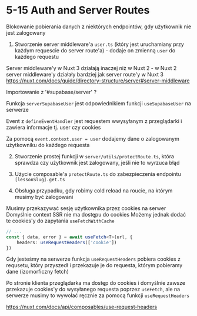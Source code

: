 # 5-15 Auth and Server Routes

Blokowanie pobierania danych z niektórych endpointów, gdy użytkownik nie jest zalogowany

1. Stworzenie server middleware'a `user.ts` (który jest uruchamiany przy każdym requescie do server route'a) - dodaje on zmienną `user` do każdego requestu

Server middleware'y w Nuxt 3 działają inaczej niż w Nuxt 2 - w Nuxt 2 server middleware'y działały bardziej jak server route'y w Nuxt 3
https://nuxt.com/docs/guide/directory-structure/server#server-middleware

Importowanie z '#supabase/server' ?

Funkcja `serverSupabaseUser` jest odpowiednikiem funkcji `useSupabaseUser` na serwerze

Event z `defineEventHandler` jest requestem wwysyłanym z przeglądarki i zawiera informacje tj. user czy cookies

Za pomocą `event.context.user = user` dodajemy dane o zalogowanym użytkowniku do każdego requesta

2. Stworzenie prostej funkcji w `server/utils/protectRoute.ts`, która sprawdza czy użytkownik jest zalogowany, jeśli nie to wyrzuca błąd

3. Użycie composable'a `protectRoute.ts` do zabezpieczenia endpointu `[lessonSlug].get.ts`

4. Obsługa przypadku, gdy robimy cold reload na roucie, na którym musimy być zalogowani

Musimy przekazywać sesję użytkownika przez cookies na serwer
Domyślnie context SSR nie ma dostępu do cookies
Możemy jednak dodać te cookies'y do zapytania `useFetchWithCache`

```ts
// ...
const { data, error } = await useFetch<T>(url, {
    headers: useRequestHeaders(['cookie'])
})
```
Gdy jesteśmy na serwerze funkcja `useRequestHeaders` pobiera cookies z requsetu, który przyszedł i przekazuje je do requesta, którym pobieramy dane (izomorficzny fetch)

Po stronie klienta przeglądarka ma dostęp do cookies i domyślnie zawsze przekazuje cookies'y do wysyłanego requesta poprzez `useFetch`, ale na serwerze musimy to wywołać ręcznie za pomocą funkcji `useRequestHeaders`

https://nuxt.com/docs/api/composables/use-request-headers
